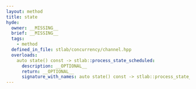 ```yaml
---
layout: method
title: state
hyde:
  owner: __MISSING__
  brief: __MISSING__
  tags:
    - method
  defined_in_file: stlab/concurrency/channel.hpp
  overloads:
    auto state() const -> stlab::process_state_scheduled:
      description: __OPTIONAL__
      return: __OPTIONAL__
      signature_with_names: auto state() const -> stlab::process_state_scheduled
---
```

